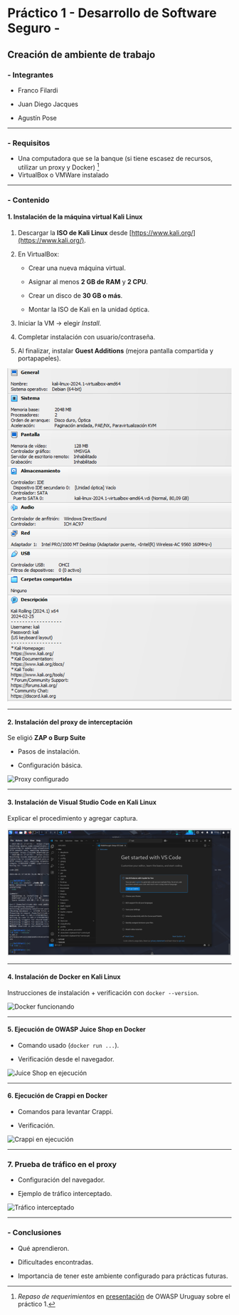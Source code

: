 # Práctico 1 - Desarrollo de Software Seguro -

## Creación de ambiente de trabajo

### - Integrantes

- Franco Filardi

- Juan Diego Jacques

- Agustín Pose

---

### - Requisitos

- Una computadora que se la banque (si tiene escasez de recursos, utilizar un proxy y Docker) [^1]
- VirtualBox o VMWare instalado

---

### - Contenido

#### 1. Instalación de la máquina virtual Kali Linux

1. Descargar la **ISO de Kali Linux** desde [https://www.kali.org/](https://www.kali.org/).

2. En VirtualBox:
    
    -   Crear una nueva máquina virtual.
        
    -   Asignar al menos **2 GB de RAM** y **2 CPU**.
        
    -   Crear un disco de **30 GB o más**.
        
    -   Montar la ISO de Kali en la unidad óptica.
        
3. Iniciar la VM → elegir _Install_.

4. Completar instalación con usuario/contraseña.

5. Al finalizar, instalar **Guest Additions** (mejora pantalla compartida y portapapeles).

![Instalación Kali Linux](img/Kali_configurado.png)

  

---

#### 2. Instalación del proxy de interceptación

Se eligió **ZAP o Burp Suite**

- Pasos de instalación.

- Configuración básica.

![Proxy configurado](img/proxy_config.png)

  
---

#### 3. Instalación de Visual Studio Code en Kali Linux

Explicar el procedimiento y agregar captura.

![VS Code instalado](img/vscode.png)

  

---

#### 4. Instalación de Docker en Kali Linux

Instrucciones de instalación + verificación con `docker --version`.

![Docker funcionando](img/docker.png)

  

---

#### 5. Ejecución de OWASP Juice Shop en Docker

- Comando usado (`docker run ...`).

- Verificación desde el navegador.

![Juice Shop en ejecución](img/juice_shop.png)

  

---

#### 6. Ejecución de Crappi en Docker

- Comandos para levantar Crappi.

- Verificación.

![Crappi en ejecución](img/crappi.png)

---

### 7. Prueba de tráfico en el proxy

- Configuración del navegador.

- Ejemplo de tráfico interceptado.

![Tráfico interceptado](img/trafico_proxy.png)

---

### - Conclusiones
- Qué aprendieron.

- Dificultades encontradas.

- Importancia de tener este ambiente configurado para prácticas futuras.

[^1]: _Repaso de requerimientos_ en [presentación](https://docs.google.com/presentation/d/14oCaDqbFJmKry1sLu52F05zn_VbXAuCq/edit?slide=id.g14452321f13_0_160) de OWASP Uruguay sobre el práctico 1.